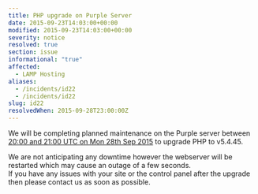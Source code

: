 ```yaml
---
title: PHP upgrade on Purple Server
date: 2015-09-23T14:03:00+00:00
modified: 2015-09-23T14:03:00+00:00
severity: notice
resolved: true
section: issue
informational: "true"
affected:
  - LAMP Hosting
aliases:
  - /incidents/id22
  - /incidents/id22
slug: id22
resolvedWhen: 2015-09-28T23:00:00Z
---
```


We will be completing planned maintenance on the Purple server between [20:00 and 21:00 UTC on Mon 28th Sep 2015](https://www.timeanddate.com/worldclock/fixedtime.html?iso=20150928T20&ah=1) to upgrade PHP to v5.4.45.

We are not anticipating any downtime however the webserver will be restarted which may cause an outage of a few seconds.<br />If you have any issues with your site or the control panel after the upgrade then please contact us as soon as possible.

